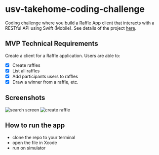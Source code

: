 
# usv-takehome-coding-challenge
Coding challenge where you build a Raffle App client that interacts with a RESTful API using Swift (Mobile). See details of the project [here](https://github.com/joinpursuit/Frontend-And-Mobile-Takehome-Coding-Challenge).

## MVP Technical Requirements
Create a client for a Raffle application. Users are able to:

* [X] Create raffles
* [X] List all raffles
* [X] Add participants users to raffles
* [X] Draw a winner from a raffle, etc.

## Screenshots
![search screen](usv-screenshots/raffle-home-screen.gif)
![create raffle](usv-screenshots/create-new-raffle-screen.gif)

## How to run the app
* clone the repo to your terminal 
* open the file in Xcode
* run on simulator
